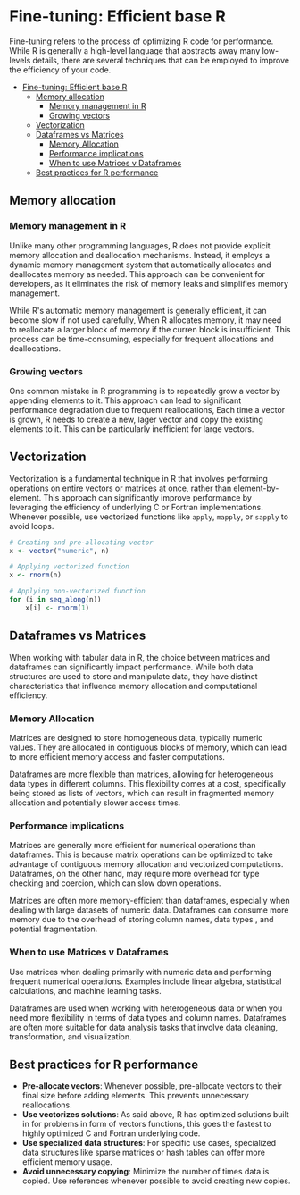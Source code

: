 # Fine-tuning: Efficient base R

Fine-tuning refers to the process of optimizing R code for performance. While R is generally a high-level language that abstracts away many low-levels details, there are several techniques that can be employed to improve the efficiency of your code.

- [Fine-tuning: Efficient base R](#fine-tuning-efficient-base-r)
  - [Memory allocation](#memory-allocation)
    - [Memory management in R](#memory-management-in-r)
    - [Growing vectors](#growing-vectors)
  - [Vectorization](#vectorization)
  - [Dataframes vs Matrices](#dataframes-vs-matrices)
    - [Memory Allocation](#memory-allocation-1)
    - [Performance implications](#performance-implications)
    - [When to use Matrices v Dataframes](#when-to-use-matrices-v-dataframes)
  - [Best practices for R performance](#best-practices-for-r-performance)

## Memory allocation

### Memory management in R

Unlike many other programming languages, R does not provide explicit memory allocation and deallocation mechanisms. Instead, it employs a dynamic memory management system that automatically allocates and deallocates memory as needed. This approach can be convenient for developers, as it eliminates the risk of memory leaks and simplifies memory management.

While R's automatic memory management is generally efficient, it can become slow if not used carefully, When R allocates memory, it may need to reallocate a larger block of memory if the curren block is insufficient. This process can be time-consuming, especially for frequent allocations and deallocations.

### Growing vectors

One common mistake in R programming is to repeatedly grow a vector by appending elements to it. This approach can lead to significant performance degradation due to frequent reallocations, Each time a vector is grown, R needs to create a new, lager vector and copy the existing elements to it. This can be particularly inefficient for large vectors.

## Vectorization

Vectorization is a fundamental technique in R that involves performing operations on entire vectors or matrices at once, rather than element-by-element. This approach can significantly improve performance by leveraging the efficiency of underlying C or Fortran implementations. Whenever possible, use vectorized functions like `apply`, `mapply`, or `sapply` to avoid loops.

```R
# Creating and pre-allocating vector
x <- vector("numeric", n)

# Applying vectorized function
x <- rnorm(n)

# Applying non-vectorized function
for (i in seq_along(n))
    x[i] <- rnorm(1)
```

## Dataframes vs Matrices

When working with tabular data in R, the choice between matrices and dataframes can significantly impact performance. While both data structures are used to store and manipulate data, they have distinct characteristics that influence memory allocation and computational efficiency.

### Memory Allocation

Matrices are designed to store homogeneous data, typically numeric values. They are allocated in contiguous blocks of memory, which can lead to more efficient memory access and faster computations.

Dataframes are more flexible than matrices, allowing for heterogeneous data types in different columns. This flexibility comes at a cost, specifically being stored as lists of vectors, which can result in fragmented memory allocation and potentially slower access times.

### Performance implications

Matrices are generally more efficient for numerical operations than dataframes. This is because matrix operations can be optimized to take advantage of contiguous memory allocation and vectorized computations. Dataframes, on the other hand, may require more overhead for type checking and coercion, which can slow down operations.

Matrices are often more memory-efficient than dataframes, especially when dealing with large datasets of numeric data. Dataframes can consume more memory due to the overhead of storing column names, data types , and potential fragmentation.

### When to use Matrices v Dataframes

Use matrices when dealing primarily with numeric data and performing frequent numerical operations. Examples include linear algebra, statistical calculations, and machine learning tasks.

Dataframes are used when working with heterogeneous data or when you need more flexibility in terms of data types and column names. Dataframes are often more suitable for data analysis tasks that involve data cleaning, transformation, and visualization.

## Best practices for R performance

- **Pre-allocate vectors**: Whenever possible, pre-allocate vectors to their final size before adding elements. This prevents unnecessary reallocations.
- **Use vectorizes solutions**: As said above, R has optimized solutions built in for problems in form of vectors functions, this goes the fastest to highly optimized C and Fortran underlying code.
- **Use specialized data structures**: For specific use cases, specialized data structures like sparse matrices or hash tables can offer more efficient memory usage.
- **Avoid unnecessary copying**: Minimize the number of times data is copied. Use references whenever possible to avoid creating new copies.
